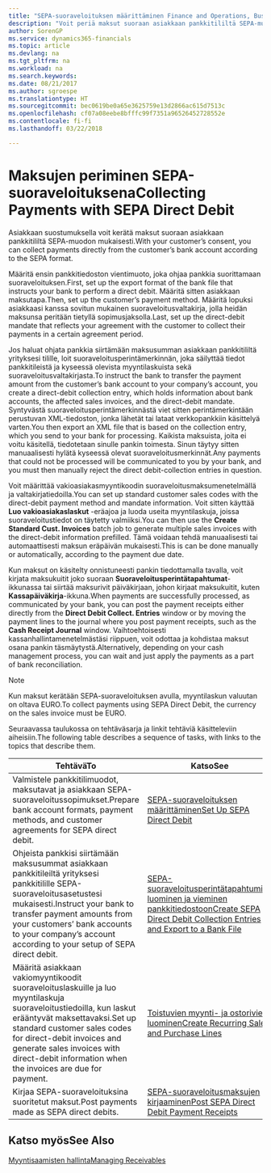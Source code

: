 ```yaml
---
title: "SEPA-suoraveloituksen määrittäminen Finance and Operations, Business editionissa | Microsoft Docs"
description: "Voit periä maksut suoraan asiakkaan pankkitililtä SEPA-muodon mukaisesti."
author: SorenGP
ms.service: dynamics365-financials
ms.topic: article
ms.devlang: na
ms.tgt_pltfrm: na
ms.workload: na
ms.search.keywords: 
ms.date: 08/21/2017
ms.author: sgroespe
ms.translationtype: HT
ms.sourcegitcommit: bec0619be0a65e3625759e13d2866ac615d7513c
ms.openlocfilehash: cf07a08eebe8bfffc99f7351a96526452728552e
ms.contentlocale: fi-fi
ms.lasthandoff: 03/22/2018

---
```

# <a name="collecting-payments-with-sepa-direct-debit"></a><span data-ttu-id="37a7b-103">Maksujen periminen SEPA-suoraveloituksena</span><span class="sxs-lookup"><span data-stu-id="37a7b-103">Collecting Payments with SEPA Direct Debit</span></span>
<span data-ttu-id="37a7b-104">Asiakkaan suostumuksella voit kerätä maksut suoraan asiakkaan pankkitililtä SEPA-muodon mukaisesti.</span><span class="sxs-lookup"><span data-stu-id="37a7b-104">With your customer’s consent, you can collect payments directly from the customer’s bank account according to the SEPA format.</span></span>  

 <span data-ttu-id="37a7b-105">Määritä ensin pankkitiedoston vientimuoto, joka ohjaa pankkia suorittamaan suoraveloituksen.</span><span class="sxs-lookup"><span data-stu-id="37a7b-105">First, set up the export format of the bank file that instructs your bank to perform a direct debit.</span></span> <span data-ttu-id="37a7b-106">Määritä sitten asiakkaan maksutapa.</span><span class="sxs-lookup"><span data-stu-id="37a7b-106">Then, set up the customer’s payment method.</span></span> <span data-ttu-id="37a7b-107">Määritä lopuksi asiakkaasi kanssa sovitun mukainen suoraveloitusvaltakirja, jolla heidän maksunsa peritään tietyllä sopimusjaksolla.</span><span class="sxs-lookup"><span data-stu-id="37a7b-107">Last, set up the direct-debit mandate that reflects your agreement with the customer to collect their payments in a certain agreement period.</span></span>  

 <span data-ttu-id="37a7b-108">Jos haluat ohjata pankkia siirtämään maksusumman asiakkaan pankkitililtä yrityksesi tilille, loit suoraveloitusperintämerkinnän, joka säilyttää tiedot pankkitileistä ja kyseessä olevista myyntilaskuista sekä suoraveloitusvaltakirjasta.</span><span class="sxs-lookup"><span data-stu-id="37a7b-108">To instruct the bank to transfer the payment amount from the customer’s bank account to your company’s account, you create a direct-debit collection entry, which holds information about bank accounts, the affected sales invoices, and the direct-debit mandate.</span></span> <span data-ttu-id="37a7b-109">Syntyvästä suoraveloitusperintämerkinnästä viet sitten perintämerkintään perustuvan XML-tiedoston, jonka lähetät tai lataat verkkopankkiin käsittelyä varten.</span><span class="sxs-lookup"><span data-stu-id="37a7b-109">You then export an XML file that is based on the collection entry, which you send to your bank for processing.</span></span> <span data-ttu-id="37a7b-110">Kaikista maksuista, joita ei voitu käsitellä, tiedotetaan sinulle pankin toimesta. Sinun täytyy sitten manuaalisesti hylätä kyseessä olevat suoraveloitusmerkinnät.</span><span class="sxs-lookup"><span data-stu-id="37a7b-110">Any payments that could not be processed will be communicated to you by your bank, and you must then manually reject the direct debit-collection entries in question.</span></span>  

 <span data-ttu-id="37a7b-111">Voit määrittää vakioasiakasmyyntikoodin suoraveloitusmaksumenetelmällä ja valtakirjatiedoilla.</span><span class="sxs-lookup"><span data-stu-id="37a7b-111">You can set up standard customer sales codes with the direct-debit payment method and mandate information.</span></span> <span data-ttu-id="37a7b-112">Voit sitten käyttää **Luo vakioasiakaslaskut** -eräajoa ja luoda useita myyntilaskuja, joissa suoraveloitustiedot on täytetty valmiiksi.</span><span class="sxs-lookup"><span data-stu-id="37a7b-112">You can then use the **Create Standard Cust. Invoices** batch job to generate multiple sales invoices with the direct-debit information prefilled.</span></span> <span data-ttu-id="37a7b-113">Tämä voidaan tehdä manuaalisesti tai automaattisesti maksun eräpäivän mukaisesti.</span><span class="sxs-lookup"><span data-stu-id="37a7b-113">This is can be done manually or automatically, according to the payment due date.</span></span>  

 <span data-ttu-id="37a7b-114">Kun maksut on käsitelty onnistuneesti pankin tiedottamalla tavalla, voit kirjata maksukuitit joko suoraan **Suoraveloitusperintätapahtumat**-ikkunassa tai siirtää maksurivit päiväkirjaan, johon kirjaat maksukuitit, kuten **Kassapäiväkirja**-ikkuna.</span><span class="sxs-lookup"><span data-stu-id="37a7b-114">When payments are successfully processed, as communicated by your bank, you can post the payment receipts either directly from the **Direct Debit Collect. Entries** window or by moving the payment lines to the journal where you post payment receipts, such as the **Cash Receipt Journal** window.</span></span> <span data-ttu-id="37a7b-115">Vaihtoehtoisesti kassanhallintamenetelmästäsi riippuen, voit odottaa ja kohdistaa maksut osana pankin täsmäytystä.</span><span class="sxs-lookup"><span data-stu-id="37a7b-115">Alternatively, depending on your cash management process, you can wait and just apply the payments as a part of bank reconciliation.</span></span>  

> [!NOTE]  
>  <span data-ttu-id="37a7b-116">Kun maksut kerätään SEPA-suoraveloituksen avulla, myyntilaskun valuutan on oltava EURO.</span><span class="sxs-lookup"><span data-stu-id="37a7b-116">To collect payments using SEPA Direct Debit, the currency on the sales invoice must be EURO.</span></span>  

 <span data-ttu-id="37a7b-117">Seuraavassa taulukossa on tehtäväsarja ja linkit tehtäviä käsitteleviin aiheisiin.</span><span class="sxs-lookup"><span data-stu-id="37a7b-117">The following table describes a sequence of tasks, with links to the topics that describe them.</span></span>   

|<span data-ttu-id="37a7b-118">**Tehtävä**</span><span class="sxs-lookup"><span data-stu-id="37a7b-118">**To**</span></span>|<span data-ttu-id="37a7b-119">**Katso**</span><span class="sxs-lookup"><span data-stu-id="37a7b-119">**See**</span></span>|  
|------------|-------------|  
|<span data-ttu-id="37a7b-120">Valmistele pankkitilimuodot, maksutavat ja asiakkaan SEPA-suoraveloitussopimukset.</span><span class="sxs-lookup"><span data-stu-id="37a7b-120">Prepare bank account formats, payment methods, and customer agreements for SEPA direct debit.</span></span>|[<span data-ttu-id="37a7b-121">SEPA-suoraveloituksen määrittäminen</span><span class="sxs-lookup"><span data-stu-id="37a7b-121">Set Up SEPA Direct Debit</span></span>](finance-how-to-set-up-sepa-direct-debit.md)|  
|<span data-ttu-id="37a7b-122">Ohjeista pankkisi siirtämään maksusummat asiakkaan pankkitileiltä yrityksesi pankkitilille SEPA-suoraveloitusasetustesi mukaisesti.</span><span class="sxs-lookup"><span data-stu-id="37a7b-122">Instruct your bank to transfer payment amounts from your customers’ bank accounts to your company’s account according to your setup of SEPA direct debit.</span></span>|[<span data-ttu-id="37a7b-123">SEPA-suoraveloitusperintätapahtumien luominen ja vieminen pankkitiedostoon</span><span class="sxs-lookup"><span data-stu-id="37a7b-123">Create SEPA Direct Debit Collection Entries and Export to a Bank File</span></span>](finance-how-create-sepa-direct-debit-collection-entries-export-bank-file.md)|  
|<span data-ttu-id="37a7b-124">Määritä asiakkaan vakiomyyntikoodit suoraveloituslaskuille ja luo myyntilaskuja suoraveloitustiedoilla, kun laskut erääntyvät maksettavaksi.</span><span class="sxs-lookup"><span data-stu-id="37a7b-124">Set up standard customer sales codes for direct-debit invoices and generate sales invoices with direct-debit information when the invoices are due for payment.</span></span>|[<span data-ttu-id="37a7b-125">Toistuvien myynti- ja ostorivien luominen</span><span class="sxs-lookup"><span data-stu-id="37a7b-125">Create Recurring Sales and Purchase Lines</span></span>](sales-how-work-standard-lines.md)|  
|<span data-ttu-id="37a7b-126">Kirjaa SEPA-suoraveloituksina suoritetut maksut.</span><span class="sxs-lookup"><span data-stu-id="37a7b-126">Post payments made as SEPA direct debits.</span></span>|[<span data-ttu-id="37a7b-127">SEPA-suoraveloitusmaksujen kirjaaminen</span><span class="sxs-lookup"><span data-stu-id="37a7b-127">Post SEPA Direct Debit Payment Receipts</span></span>](finance-how-to-post-sepa-direct-debit-payment-receipts.md)|  

## <a name="see-also"></a><span data-ttu-id="37a7b-128">Katso myös</span><span class="sxs-lookup"><span data-stu-id="37a7b-128">See Also</span></span>  
[<span data-ttu-id="37a7b-129">Myyntisaamisten hallinta</span><span class="sxs-lookup"><span data-stu-id="37a7b-129">Managing Receivables</span></span>](receivables-manage-receivables.md)


